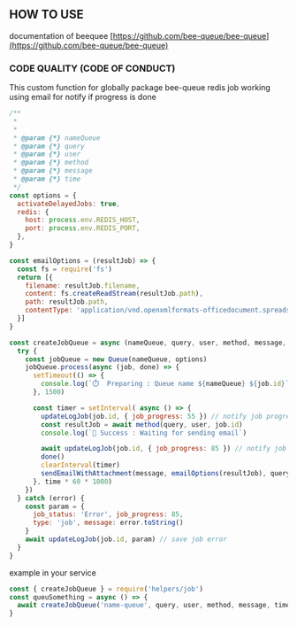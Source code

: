 ## HOW TO USE

documentation of beequee [https://github.com/bee-queue/bee-queue](https://github.com/bee-queue/bee-queue)

### CODE QUALITY (CODE OF CONDUCT)
This custom function for globally package bee-queue redis job working using email for notify if progress is done

```javascript
/**
 *
 *
 * @param {*} nameQueue
 * @param {*} query
 * @param {*} user
 * @param {*} method
 * @param {*} message
 * @param {*} time
 */
const options = {
  activateDelayedJobs: true,
  redis: {
    host: process.env.REDIS_HOST,
    port: process.env.REDIS_PORT,
  },
}

const emailOptions = (resultJob) => {
  const fs = require('fs')
  return [{
    filename: resultJob.filename,
    content: fs.createReadStream(resultJob.path),
    path: resultJob.path,
    contentType: 'application/vnd.openxmlformats-officedocument.spreadsheetml.sheet'
  }]
}

const createJobQueue = async (nameQueue, query, user, method, message, time) => {
  try {
    const jobQueue = new Queue(nameQueue, options)
    jobQueue.process(async (job, done) => {
      setTimeout(() => {
        console.log(`⏱️  Preparing : Queue name ${nameQueue} ${job.id}`)
      }, 1500)

      const timer = setInterval( async () => {
        updateLogJob(job.id, { job_progress: 55 }) // notify job progress and save
        const resultJob = await method(query, user, job.id)
        console.log(`🧾 Success : Waiting for sending email`)

        await updateLogJob(job.id, { job_progress: 85 }) // notify job progress and save
        done()
        clearInterval(timer)
        sendEmailWithAttachment(message, emailOptions(resultJob), query.email, resultJob.path, job.id)
      }, time * 60 * 1000)
    })
  } catch (error) {
    const param = {
      job_status: 'Error', job_progress: 85,
      type: 'job', message: error.toString()
    }
    await updateLogJob(job.id, param) // save job error
  }
}
```

example in your service

```javascript
const { createJobQueue } = require('helpers/job')
const queuSomething = async () => {
  await createJobQueue('name-queue', query, user, method, message, time)
}
```
